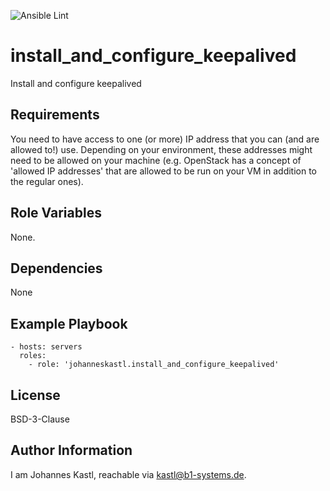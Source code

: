 ![Ansible Lint](https://github.com/johanneskastl/ansible-role-install_and_configure_keepalived/workflows/Ansible%20Lint/badge.svg)

install_and_configure_keepalived
=========

Install and configure keepalived

Requirements
------------

You need to have access to one (or more) IP address that you can (and are allowed to!) use. Depending on your environment, these addresses might need to be allowed on your machine (e.g. OpenStack has a concept of 'allowed IP addresses' that are allowed to be run on your VM in addition to the regular ones).

Role Variables
--------------

None.

Dependencies
------------

None

Example Playbook
----------------

    - hosts: servers
      roles:
        - role: 'johanneskastl.install_and_configure_keepalived'

License
-------

BSD-3-Clause

Author Information
------------------

I am Johannes Kastl, reachable via kastl@b1-systems.de.
